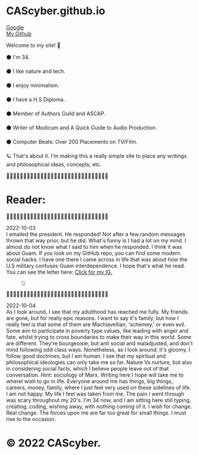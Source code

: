 # CAScyber.github.io
<a href="http://www.google.com" target="_blank">Google</a> <br>
<a href="http://www.whitehouse.gov"></a>
<a href="http://www.nsa.gov"></a>
<a href="http://www.cia.gov"></a>
<a href="https://github.com/CAScyber/CAScyber.github.io" target="_blank">My Github</a>

Welcome to my site! 🛴

⚫ I'm 34.

⚫ I like nature and tech.

⚫ I enjoy minimalism.

⚫ I have a H.S Diploma.

⚫ Member of Authors Guild and ASCAP.

⚫ Writer of Modicum and A Quick Guide to Audio Production.

⚫ Computer Beats: Over 200 Placements on TV/Film.

🪐 That's about it. I'm making this a really simple site to place any
writings and philosophical ideas, concepts, etc.

🌱🌱🌱🌱🌱🌱🌱🌱🌱🌱🌱🌱🌱🌱🌱🌱🌱🌱🌱🌱🌱🌱🌱🌱🌱🌱🌱🌱🌱🌱

<H1>Reader:</H1>

🌱🌱🌱🌱🌱🌱🌱🌱🌱🌱🌱🌱🌱🌱🌱🌱🌱🌱🌱🌱🌱🌱🌱🌱🌱🌱🌱🌱🌱🌱

<time>2022-10-03</time><br>
I emailed the president. He responded! Not after a few random messages thrown that way prior, but he did. What's funny is I had a lot on my mind. I almost do not know what I said to him when he responded. I think it was about Guam. If you look on my GitHub repo, you can find some modern social hacks. I have one there I came across in life that was about how the U.S military confuses Guam interdependence. I hope that's what he read. You can see the letter here: <a href="https://www.instagram.com/jgtoves" target="_blank">Click for my IG.<a/>

          🦹
🌱🌱🌱🌱🌱🌱🌱🌱🌱🌱🌱🌱🌱🌱🌱🌱🌱🌱🌱🌱🌱🌱🌱🌱🌱🌱🌱🌱🌱🌱

<time>2022-10-04</time><br>
As I look around, I see that my adulthood has reached me fully. My friends are gone, but for really epic reasons. I want to say it's family, but how I really feel is that some of them are Machiavellian, 'schemey,' or even evil. Some aim to participate in poverty type values, like leading with anger and fate, whilst trying to cross boundaries to make their way in this world. Some are different. They're bourgeoisie, but anti social and maladjusted, and don't mind following odd class ways. Nonetheless, as I look around, it's gloomy. I follow good doctrines, but I am human. I see that my spiritual and philosophical ideologies can only take me so far. Nature Vs nurture, but also in considering social facts, which I believe people leave out of that conversation. Hint: sociology of Marx. Writing here I hope will take me to whereI wish to go in life. Everyone around me has things, big things, careers, money, family, where I just feel very used on these sidelines of life. I am not happy. My life I feel was taken from me. The pain I went through was scary throughout my 20's. I'm 34 now, and I am sitting here still typing, creating, coding, wishing away, with nothing coming of it. I wish for change. Real change. The forces upon me are far too great for small things. I must rise to the occasion.


# © 2022 CAScyber.
